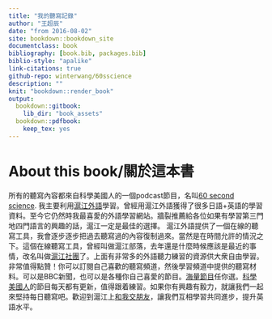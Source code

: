 ```yaml
---
title: "我的聽寫記錄"
author: "王超辰"
date: "from 2016-08-02"
site: bookdown::bookdown_site
documentclass: book
bibliography: [book.bib, packages.bib]
biblio-style: "apalike"
link-citations: true
github-repo: winterwang/60sscience
description: ""
knit: "bookdown::render_book"
output:
  bookdown::gitbook:
    lib_dir: "book_assets"
  bookdown::pdfbook:
    keep_tex: yes
---
```


# About this book/關於這本書

所有的聽寫內容都來自科學美國人的一個podcast節目，名叫[60 second science](http://www.scientificamerican.com/podcast/60-second-science/).
我主要利用[滬江外語](http://www.hujiang.com/)學習。曾經用滬江外語獲得了很多日語+英語的學習資料。至今它仍然時我最喜愛的外語學習網站。牆裂推薦給各位如果有學習第三門地四門語言的興趣的話，滬江一定是最佳的選擇。
滬江外語提供了一個在線的聽寫工具，我會逐步逐步把過去聽寫過的內容復制過來。當然是在時間允許的情況之下。這個在線聽寫工具，曾經叫做滬江部落，去年還是什麼時候應該是最近的事情，改名叫做[滬江社團](http://ting.hujiang.com/jp/)了。上面有非常多的外語聽力練習的資源供大衆自由學習。非常值得點贊！你可以訂閱自己喜歡的聽寫頻道，然後學習頻道中提供的聽寫材料。可以是BBC新聞，也可以是各種你自己喜愛的節目。[海量節目](http://ting.hujiang.com/menu/)任你選。[科學美國人](http://ting.hujiang.com/sixtysecondscience/)的節目每天都有更新，值得跟着練習。如果你有興趣有毅力，就讓我們一起來堅持每日聽寫吧。歡迎到滬江上[和我交朋友](http://bulo.hujiang.com/u/2650279/)，讓我們互相學習共同進步，提升英語水平。

